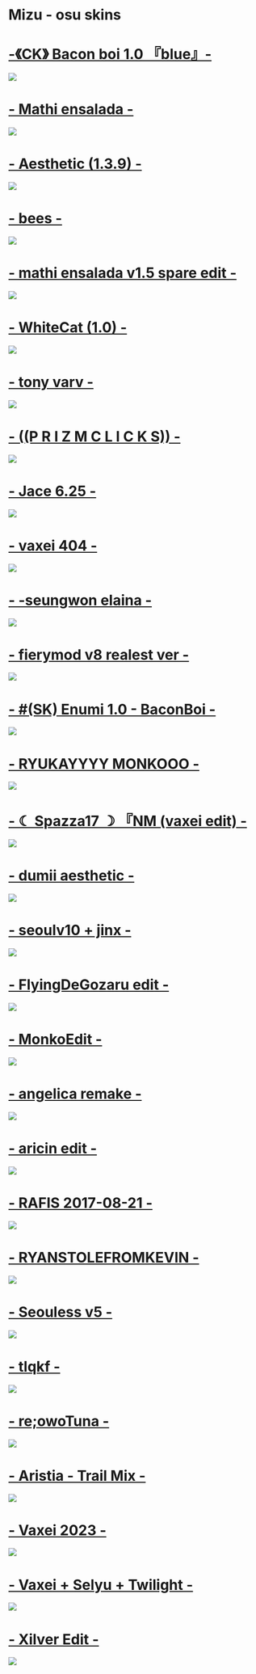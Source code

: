 # Mizu - osu skins

# [-《CK》 Bacon boi 1.0 『blue』-](https://drive.google.com/file/d/1JRDbxtEVFYMgt9ls4rvIRs2v0IfBddFO/view?usp=sharing) 
![](https://i.imgur.com/4aTzuFO.jpg)

# [- Mathi ensalada -](https://drive.google.com/file/d/1595JLfoopn3ZXI14B2ZgTwr2yTsyoGuY/view?usp=sharing) 
![](https://i.imgur.com/wpxpMUi.jpg)

# [- Aesthetic (1.3.9) -](https://drive.google.com/file/d/15LcmTrtk1dLwgBVNkYmXxsKyTmL4REm3/view?usp=sharing) 
![](https://i.imgur.com/lyORn5R.jpeg)

# [- bees -](https://mizaru.s-ul.eu/TNinjFkw) 
![](https://i.imgur.com/Nal6pND.jpeg)

# [- mathi ensalada v1.5 spare edit -](https://drive.google.com/file/d/1EyJU6kEEUN_P85faTOGNBbAk9ipRD2AR/view?usp=sharing)
![](https://i.imgur.com/KCsz7De.jpeg)

# [- WhiteCat (1.0) -](https://drive.google.com/file/d/1A9Ktx7MY-UP5iOGTTHsyQP622zDOKqfe/view?usp=sharing)
![](https://i.imgur.com/SE7PCWZ.jpeg)

# [- tony varv -](https://mega.nz/file/5WZ1TCDb#kGvBLznI9aH-KxbBQsIkOl5Lumaeere0Jn9rj7qaP4Q)
![](https://i.imgur.com/DmjHzSb.jpeg)

# [- ((P R I Z M C L I C K S)) -](https://drive.google.com/file/d/1wi6Bri_9RjOj8fMIO6BxK3lh2jO71Bo6/view)
![](https://i.imgur.com/JttSIMb.png)

# [- Jace 6.25 -](https://drive.google.com/file/d/1vWijGNzHwW_KjJhPOQ_xj44CLWd88iCW/view)
![](https://i.imgur.com/1LaHbja.jpeg)

# [- vaxei 404 -](https://drive.google.com/file/d/1bTLs2-kxiEHDt5VQR8ZcfCFEeNoDTbVU/view?usp=sharing)
![](https://i.imgur.com/GW0bOnr.jpeg)

# [- -seungwon elaina -](https://drive.google.com/file/d/1sO05Vpu0vxcDpEYBDhzfIrGX6HOIAHCq/view)
![](https://i.imgur.com/nXQx3bP.jpeg)

# [- fierymod v8 realest ver -](https://drive.google.com/file/d/1uWP1baU6bQaX76Je0AP_qFv8TWLCx426/view)
![](https://i.imgur.com/bhGcOkk.jpeg)

# [- #(SK) Enumi 1.0 - BaconBoi -](https://drive.google.com/file/d/1W5j5_N-OIPnxe2k8eeTyWyoPmOXrENw7/view?usp=sharing)
![](https://i.imgur.com/q4Joe4P.jpeg)

# [- RYUKAYYYY MONKOOO -](https://mega.nz/file/8bwCnRSZ#zt06DQ0aka5Nldc8dz0h_LU5Ph6UHj5Vxlz8c7sBGdc)
![](https://i.imgur.com/UkPYDCo.jpeg)

# [- ☾ Spazza17 ☽ 『NM (vaxei edit) -](https://drive.google.com/file/d/1tknGDHejUsjEMgD9ucPwg_EVmgvotWAO/view?usp=sharing)
![](https://i.imgur.com/Eak8EPO.jpeg)

# [- dumii aesthetic -](https://www.dropbox.com/s/s1vvmc342myw4q7/-dummy%20aesthetic%20-.osk?dl=0)
![](https://i.imgur.com/onLDxCa.jpeg)

# [- seoulv10 + jinx -](https://drive.google.com/file/d/1vdymXgKMf2YqfwJuZRw2GnAKYARpavVk/view?usp=sharing)
![](https://i.imgur.com/f3hIxg3.jpeg)

# [- FlyingDeGozaru edit -](https://drive.google.com/file/d/1vbo1K8Lwq0BVGavGSn2kPec8P3QLu5Zn/view?usp=sharing)
![](https://i.imgur.com/JWvaJ2n.jpeg)

# [- MonkoEdit -](https://drive.google.com/file/d/1m5zptef-Cr5UXtXBdtu0LFrV_Sldb6hr/view)
![](https://i.imgur.com/PynOBpu.jpeg)

# [- angelica remake -](https://drive.google.com/file/d/1ph-StSjMqLmbbqnSW2cpkmatdn-75NiT/view?usp=sharing)
![](https://i.imgur.com/hrXXNxq.jpeg)

# [- aricin edit -](https://drive.google.com/file/d/1ehU4EMz0ggRJojW5D5kXKcxJaZC5d39p/view?usp=sharing)
![](https://i.imgur.com/5pRo4ms.jpeg)

# [- RAFIS 2017-08-21 -](https://mega.nz/folder/iN8i1ZSB#Tc8AoVpwaPXUQrR8fImp6Q)
![](https://i.imgur.com/ZaOny0P.jpeg)

# [- RYANSTOLEFROMKEVIN -](https://mega.nz/file/0Pxx2JZQ#HKrPw2FBQQeM3OIGxhKGeToOFxFMLlYFF8O6QGTHPmk)
![](https://i.imgur.com/UO0cFgv.jpeg)

# [- Seouless v5 -](https://drive.google.com/file/d/1pQ__1uVRJQDWD-kxGh9ltgMKkZTP5Ngn/view?usp=drive_link)
![](https://i.imgur.com/DrI0MND.jpeg)

# [- tlqkf -](https://cdn.discordapp.com/attachments/1173596051610017802/1206529892330770472/tlqkf.osk?ex=65dc5786&is=65c9e286&hm=67f773669eaf57fb4662daa1c3f3e636ee069405767f4db97f67bc2b26fb0845&)
![](https://i.imgur.com/Pq3IiF4.jpeg)

# [- re;owoTuna -](https://drive.google.com/file/d/1KJopsJYEeAVjD-74Z0Vtp2IoZ5UH_1EY/view?usp=drive_link)
![](https://i.imgur.com/tt7JYuq.jpeg)

# [- Aristia - Trail Mix -](https://mega.nz/file/SeZA2SqS#ttnDGGKK5q-gIDFKfY5NOnS94yMC5Wdx24WWReD9Kl0)
![](https://i.imgur.com/EaCGGWk.jpeg)

# [- Vaxei 2023 -](https://mega.nz/folder/xF911Zqb#CBr250X1ehK28VGwdZCnww)
![](https://i.imgur.com/V1cg5HL.jpeg)

# [- Vaxei + Selyu + Twilight -](https://drive.google.com/file/d/1a2nN_VTMgZJoDj8C6gg0aGZGFsMQCIFn/view?usp=sharing)
![](https://i.imgur.com/vG4a5sm.jpeg)

# [- Xilver Edit -](https://drive.google.com/file/d/15M1dGMKv6Zesa1fS4SFHl6rUyrJ3HbIq/view?usp=sharing)
![](https://i.imgur.com/trkGCC3.jpeg)
